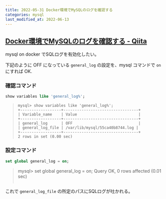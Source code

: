 ```yaml
---
title: 2022-05-31 Docker環境でMySQLのログを確認する
categories: mysql
last_modified_at: 2022-06-13
---
```


## [Docker環境でMySQLのログを確認する - Qiita](https://qiita.com/greenteabiscuit/items/fdf2d87e5327a4cdaf09)

mysql on docker でSQLログを有効化したい。

下記のように OFF になっている `general_log` の設定を、mysql コマンドで `on` にすれば OK.

### 確認コマンド

```sql
show variables like 'general_log%';
```

> ```
> mysql> show variables like 'general_log%';
> +------------------+---------------------------------+
> | Variable_name    | Value                           |
> +------------------+---------------------------------+
> | general_log      | OFF                             |
> | general_log_file | /var/lib/mysql/55ca40b8744.log |
> +------------------+---------------------------------+
> 2 rows in set (0.00 sec)

### 設定コマンド

```sql
set global general_log = on;
```

> mysql> set global general_log = on;
> Query OK, 0 rows affected (0.01 sec)
> ```

これで `general_log_file` の所定のパスにSQLログが吐かれる。

